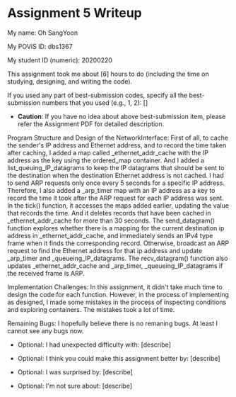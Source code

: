 Assignment 5 Writeup
=============

My name: Oh SangYoon

My POVIS ID: dbs1367

My student ID (numeric): 20200220

This assignment took me about [6] hours to do (including the time on studying, designing, and writing the code).

If you used any part of best-submission codes, specify all the best-submission numbers that you used (e.g., 1, 2): []

- **Caution**: If you have no idea about above best-submission item, please refer the Assignment PDF for detailed description.

Program Structure and Design of the NetworkInterface:
First of all, to cache the sender's IP address and Ethernet address, and to record the time taken after caching, I added a map called _ethernet_addr_cache with the IP address as the key using the ordered_map container. And I added a list_queuing_IP_datagrams to keep the IP datagrams that should be sent to the destination when the destination Ethernet address is not cached. I had to send ARP requests only once every 5 seconds for a specific IP address. Therefore, I also added a _arp_timer map with an IP address as a key to record the time it took after the ARP request for each IP address was sent.
In the tick() function, it accesses the maps added earlier, updating the value that records the time. And it deletes records that have been cached in _ethernet_addr_cache for more than 30 seconds.
The send_datagram() function explores whether there is a mapping for the current destination ip address in _ethernet_addr_cache, and immediately sends an IPv4 type frame when it finds the corresponding record. Otherwise, broadcast an ARP request to find the Ethernet address for that ip address and update _arp_timer and _queueing_IP_datagrams. The recv_datagram() function also updates _ethernet_addr_cache and _arp_timer, _queueing_IP_datagrams if the received frame is ARP.

Implementation Challenges:
In this assignment, it didn't take much time to design the code for each function. However, in the process of implementing as designed, I made some mistakes in the process of inspecting conditions and exploring containers. The mistakes took a lot of time.

Remaining Bugs:
I hopefully believe there is no remaning bugs. At least I cannot see any bugs now.

- Optional: I had unexpected difficulty with: [describe]

- Optional: I think you could make this assignment better by: [describe]

- Optional: I was surprised by: [describe]

- Optional: I'm not sure about: [describe]
